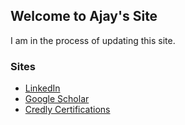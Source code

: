 ## Welcome to Ajay's Site

[comment]: <> (this is a test)

I am in the process of updating this site.

### Sites

- [LinkedIn](https://www.linkedin.com/in/ajayshrestha/)
- [Google Scholar](https://scholar.google.com/citations?user=wtBCz0QAAAAJ)
- [Credly Certifications](https://www.youracclaim.com/users/ajayshrestha/badges)


